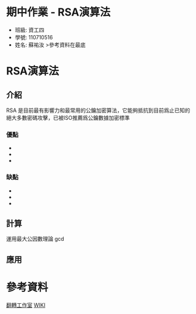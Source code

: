 # 期中作業 - RSA演算法

- 班級: 資工四
- 學號: 110710516
- 姓名: 蘇祐汝 >參考資料在最底

# RSA演算法

## 介紹

RSA 是目前最有影響力和最常用的公鑰加密算法，它能夠抵抗到目前爲止已知的絕大多數密碼攻擊，已被ISO推薦爲公鑰數據加密標準

### 優點

-
-
-

### 缺點

-
-
-

## 計算

運用最大公因數理論 gcd

## 應用

# 參考資料

[翻轉工作室](http://www.tsnien.idv.tw/Security_WebBook/chap3/3-4%20RSA%20%E6%BC%94%E7%AE%97%E6%B3%95.html)
[WIKI](https://zh.wikipedia.org/wiki/RSA%E5%8A%A0%E5%AF%86%E6%BC%94%E7%AE%97%E6%B3%95)
